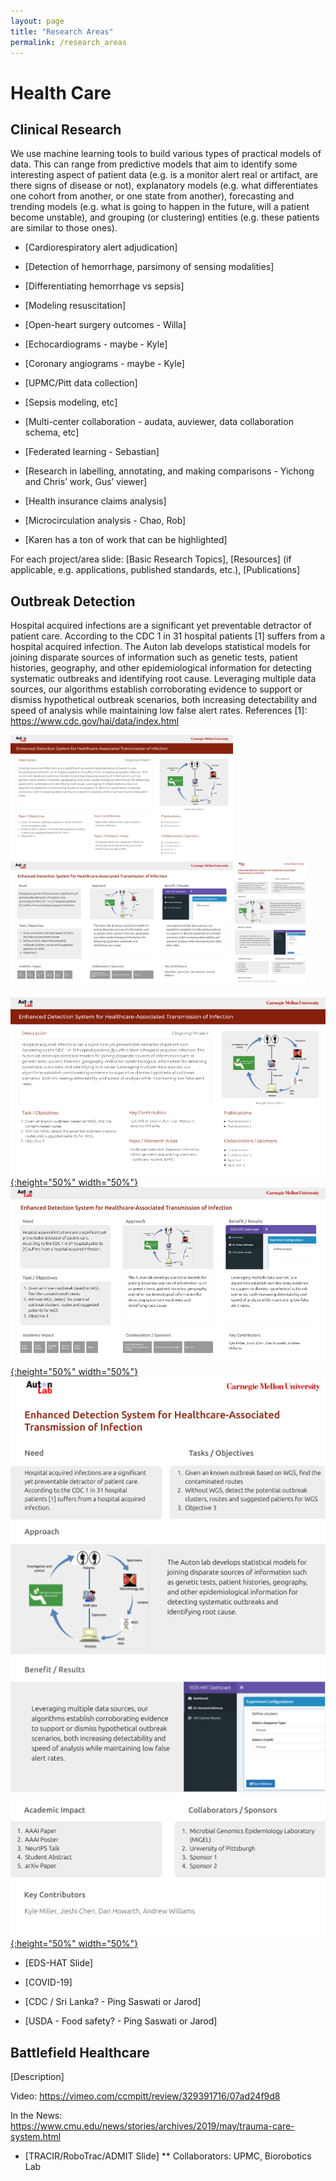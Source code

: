 ```yaml
---
layout: page
title: "Research Areas"
permalink: /research_areas
---
```


# Health Care

## Clinical Research

We use machine learning tools to build various types of practical models of data. This can range from predictive models that aim to identify some interesting aspect of patient data (e.g. is a monitor alert real or artifact, are there signs of disease or not), explanatory models (e.g. what differentiates one cohort from another, or one state from another), forecasting and trending models (e.g. what is going to happen in the future, will a patient become unstable), and grouping (or clustering) entities (e.g. these patients are similar to those ones).

* [Cardiorespiratory alert adjudication]
* [Detection of hemorrhage, parsimony of sensing modalities]
* [Differentiating hemorrhage vs sepsis]
* [Modeling resuscitation]

* [Open-heart surgery outcomes - Willa]
* [Echocardiograms - maybe - Kyle]
* [Coronary angiograms - maybe - Kyle]

* [UPMC/Pitt data collection]
* [Sepsis modeling, etc]

* [Multi-center collaboration - audata, auviewer, data collaboration schema, etc]
* [Federated learning - Sebastian]

* [Research in labelling, annotating, and making comparisons - Yichong and Chris’ work, Gus’ viewer]

* [Health insurance claims analysis]

* [Microcirculation analysis - Chao, Rob]

* [Karen has a ton of work that can be highlighted]

For each project/area slide: [Basic Research Topics], [Resources] (if applicable, e.g. applications, published standards, etc.), [Publications]

## Outbreak Detection

Hospital acquired infections are a significant yet preventable detractor of patient care. According to the CDC 1 in 31 hospital patients [1] suffers from a hospital acquired infection. The Auton lab develops statistical models for joining disparate sources of information such as genetic tests, patient histories, geography, and other epidemiological information for detecting systematic outbreaks and identifying root cause. Leveraging multiple data sources, our algorithms establish corroborating evidence to support or dismiss hypothetical outbreak scenarios, both increasing detectability and speed of analysis while maintaining low false alert rates. References [1]: https://www.cdc.gov/hai/data/index.html

<a href="assets/ex1.pdf" target="_blank"><img src="assets/ex1.png" height=200></a>
<a href="assets/ex2.pdf" target="_blank"><img src="assets/ex2.png" height=200></a>
<a href="assets/ex3.pdf" target="_blank"><img src="assets/ex3.png" height=200></a>

[![EDS Hat v1](assets/ex1.png "EDS Hat v1"){:height="50%" width="50%"}](assets/ex1.pdf)
[![EDS Hat v2](assets/ex2.png "EDS Hat v2"){:height="50%" width="50%"}](assets/ex2.pdf)
[![EDS Hat v3](assets/ex3.png "EDS Hat v3"){:height="50%" width="50%"}](assets/ex3.pdf)

* [EDS-HAT Slide]

* [COVID-19]

* [CDC / Sri Lanka? - Ping Saswati or Jarod]

* [USDA - Food safety? - Ping Saswati or Jarod]

## Battlefield Healthcare

[Description]

Video: https://vimeo.com/ccmpitt/review/329391716/07ad24f9d8

In the News: https://www.cmu.edu/news/stories/archives/2019/may/trauma-care-system.html

* [TRACIR/RoboTrac/ADMIT Slide]
** Collaborators: UPMC, Biorobotics Lab
